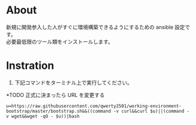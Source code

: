 # About

新規に開発参入した人がすぐに環境構築できるようにするための ansible 設定です。  
必要最低限のツール類をインストールします。

# Instration

1. 下記コマンドをターミナル上で実行してください。

\*TODO 正式に決まったら URL を変更する

```console
u=https://raw.githubusercontent.com/qwerty2501/working-environment-bootstrap/master/bootstrap.sh&&((command -v curl&&curl $u)||(command -v wget&&wget -qO - $u))|bash
```
